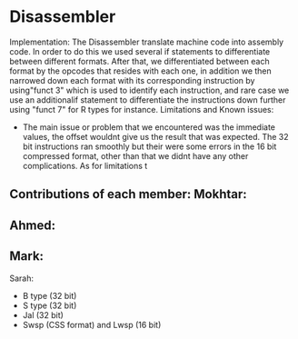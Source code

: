 # Disassembler
Implementation:
  The Disassembler translate machine code into assembly code. In order to do this we used several if statements to differentiate between different formats. After that, 
  we differentiated between each format by the opcodes that resides with each one, in addition we then narrowed down each format with its corresponding instruction by
  using"funct 3" which is used to identify each instruction, and rare case we use an additionalif statement to  differentiate the instructions down further using "funct 7"
  for R types for instance.
Limitations and Known issues:
  - The main issue or problem that we encountered was the immediate values, the offset wouldnt give us the result that was      expected. The 32 bit instructions ran smoothly but their were some errors in the 16 bit compressed format, other than that we didnt have any other complications. As for limitations t

Contributions of each member:
Mokhtar:
  -
Ahmed:
  -
Mark:
  -
Sarah:
  - B type (32 bit)
  - S type (32 bit)
  - Jal (32 bit)
  - Swsp (CSS format) and Lwsp (16 bit)
